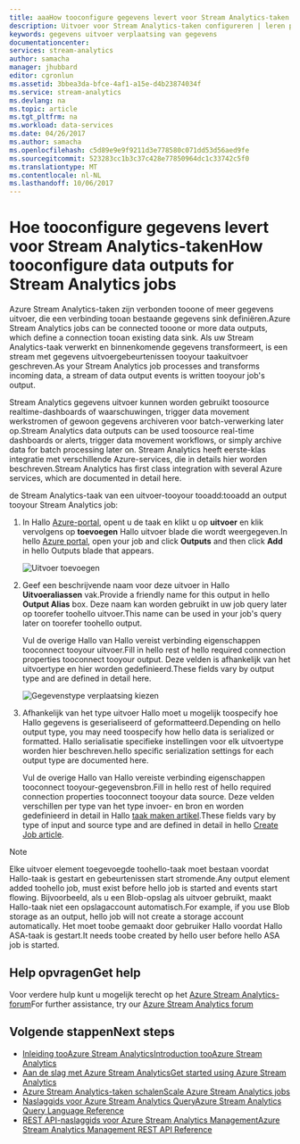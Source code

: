 ```yaml
---
title: aaaHow tooconfigure gegevens levert voor Stream Analytics-taken | Microsoft Docs
description: Uitvoer voor Stream Analytics-taken configureren | leren padsegment.
keywords: gegevens uitvoer verplaatsing van gegevens
documentationcenter: 
services: stream-analytics
author: samacha
manager: jhubbard
editor: cgronlun
ms.assetid: 3bbea3da-bfce-4af1-a15e-d4b23874034f
ms.service: stream-analytics
ms.devlang: na
ms.topic: article
ms.tgt_pltfrm: na
ms.workload: data-services
ms.date: 04/26/2017
ms.author: samacha
ms.openlocfilehash: c5d89e9e9f9211d3e778580c071dd53d56aed9fe
ms.sourcegitcommit: 523283cc1b3c37c428e77850964dc1c33742c5f0
ms.translationtype: MT
ms.contentlocale: nl-NL
ms.lasthandoff: 10/06/2017
---
```

# <a name="how-tooconfigure-data-outputs-for-stream-analytics-jobs"></a><span data-ttu-id="a3d3b-104">Hoe tooconfigure gegevens levert voor Stream Analytics-taken</span><span class="sxs-lookup"><span data-stu-id="a3d3b-104">How tooconfigure data outputs for Stream Analytics jobs</span></span>

<span data-ttu-id="a3d3b-105">Azure Stream Analytics-taken zijn verbonden tooone of meer gegevens uitvoer, die een verbinding tooan bestaande gegevens sink definiëren.</span><span class="sxs-lookup"><span data-stu-id="a3d3b-105">Azure Stream Analytics jobs can be connected tooone or more data outputs, which define a connection tooan existing data sink.</span></span> <span data-ttu-id="a3d3b-106">Als uw Stream Analytics-taak verwerkt en binnenkomende gegevens transformeert, is een stream met gegevens uitvoergebeurtenissen tooyour taakuitvoer geschreven.</span><span class="sxs-lookup"><span data-stu-id="a3d3b-106">As your Stream Analytics job processes and transforms incoming data, a stream of data output events is written tooyour job's output.</span></span>

<span data-ttu-id="a3d3b-107">Stream Analytics gegevens uitvoer kunnen worden gebruikt toosource realtime-dashboards of waarschuwingen, trigger data movement werkstromen of gewoon gegevens archiveren voor batch-verwerking later op.</span><span class="sxs-lookup"><span data-stu-id="a3d3b-107">Stream Analytics data outputs can be used toosource real-time dashboards or alerts, trigger data movement workflows, or simply archive data for batch processing later on.</span></span> <span data-ttu-id="a3d3b-108">Stream Analytics heeft eerste-klas integratie met verschillende Azure-services, die in details hier worden beschreven.</span><span class="sxs-lookup"><span data-stu-id="a3d3b-108">Stream Analytics has first class integration with several Azure services, which are documented in detail here.</span></span>

<span data-ttu-id="a3d3b-109">de Stream Analytics-taak van een uitvoer-tooyour tooadd:</span><span class="sxs-lookup"><span data-stu-id="a3d3b-109">tooadd an output tooyour Stream Analytics job:</span></span>

1. <span data-ttu-id="a3d3b-110">In Hallo [Azure-portal](https://portal.azure.com), opent u de taak en klikt u op **uitvoer** en klik vervolgens op **toevoegen** Hallo uitvoer blade die wordt weergegeven.</span><span class="sxs-lookup"><span data-stu-id="a3d3b-110">In hello [Azure portal](https://portal.azure.com), open your job and click **Outputs** and then click **Add** in hello Outputs blade that appears.</span></span>
   
    ![Uitvoer toevoegen](./media/stream-analytics-add-outputs/1-stream-analytics-add-outputs.png)  
   
2. <span data-ttu-id="a3d3b-112">Geef een beschrijvende naam voor deze uitvoer in Hallo **Uitvoeraliassen** vak.</span><span class="sxs-lookup"><span data-stu-id="a3d3b-112">Provide a friendly name for this output in hello **Output Alias** box.</span></span> <span data-ttu-id="a3d3b-113">Deze naam kan worden gebruikt in uw job query later op toorefer toohello uitvoer.</span><span class="sxs-lookup"><span data-stu-id="a3d3b-113">This name can be used in your job's query later on toorefer toohello output.</span></span>  
   
    <span data-ttu-id="a3d3b-114">Vul de overige Hallo van Hallo vereist verbinding eigenschappen tooconnect tooyour uitvoer.</span><span class="sxs-lookup"><span data-stu-id="a3d3b-114">Fill in hello rest of hello required connection properties tooconnect tooyour output.</span></span>  <span data-ttu-id="a3d3b-115">Deze velden is afhankelijk van het uitvoertype en hier worden gedefinieerd.</span><span class="sxs-lookup"><span data-stu-id="a3d3b-115">These fields vary by output type and are defined in detail here.</span></span>  
   
    ![Gegevenstype verplaatsing kiezen](./media/stream-analytics-add-outputs/2-stream-analytics-add-outputs.png)  
   
3. <span data-ttu-id="a3d3b-117">Afhankelijk van het type uitvoer Hallo moet u mogelijk toospecify hoe Hallo gegevens is geserialiseerd of geformatteerd.</span><span class="sxs-lookup"><span data-stu-id="a3d3b-117">Depending on hello output type, you may need toospecify how hello data is serialized or formatted.</span></span> <span data-ttu-id="a3d3b-118">Hallo serialisatie specifieke instellingen voor elk uitvoertype worden hier beschreven.</span><span class="sxs-lookup"><span data-stu-id="a3d3b-118">hello specific serialization settings for each output type are documented here.</span></span>
   
    <span data-ttu-id="a3d3b-119">Vul de overige Hallo van Hallo vereiste verbinding eigenschappen tooconnect tooyour-gegevensbron.</span><span class="sxs-lookup"><span data-stu-id="a3d3b-119">Fill in hello rest of hello required connection properties tooconnect tooyour data source.</span></span> <span data-ttu-id="a3d3b-120">Deze velden verschillen per type van het type invoer- en bron en worden gedefinieerd in detail in Hallo [taak maken artikel](stream-analytics-create-a-job.md).</span><span class="sxs-lookup"><span data-stu-id="a3d3b-120">These fields vary by type of input and source type and are defined in detail in hello [Create Job article](stream-analytics-create-a-job.md).</span></span>  

> [!Note]
>
> <span data-ttu-id="a3d3b-121">Elke uitvoer element toegevoegde toohello-taak moet bestaan voordat Hallo-taak is gestart en gebeurtenissen start stromende.</span><span class="sxs-lookup"><span data-stu-id="a3d3b-121">Any output element added toohello job, must exist before hello job is started and events start flowing.</span></span> <span data-ttu-id="a3d3b-122">Bijvoorbeeld, als u een Blob-opslag als uitvoer gebruikt, maakt Hallo-taak niet een opslagaccount automatisch.</span><span class="sxs-lookup"><span data-stu-id="a3d3b-122">For example, if you use Blob storage as an output, hello job will not create a storage account automatically.</span></span> <span data-ttu-id="a3d3b-123">Het moet toobe gemaakt door gebruiker Hallo voordat Hallo ASA-taak is gestart.</span><span class="sxs-lookup"><span data-stu-id="a3d3b-123">It needs toobe created by hello user before hello ASA job is started.</span></span>
> 
 

## <a name="get-help"></a><span data-ttu-id="a3d3b-124">Help opvragen</span><span class="sxs-lookup"><span data-stu-id="a3d3b-124">Get help</span></span>
<span data-ttu-id="a3d3b-125">Voor verdere hulp kunt u mogelijk terecht op het [Azure Stream Analytics-forum](https://social.msdn.microsoft.com/Forums/en-US/home?forum=AzureStreamAnalytics)</span><span class="sxs-lookup"><span data-stu-id="a3d3b-125">For further assistance, try our [Azure Stream Analytics forum](https://social.msdn.microsoft.com/Forums/en-US/home?forum=AzureStreamAnalytics)</span></span>

## <a name="next-steps"></a><span data-ttu-id="a3d3b-126">Volgende stappen</span><span class="sxs-lookup"><span data-stu-id="a3d3b-126">Next steps</span></span>
* [<span data-ttu-id="a3d3b-127">Inleiding tooAzure Stream Analytics</span><span class="sxs-lookup"><span data-stu-id="a3d3b-127">Introduction tooAzure Stream Analytics</span></span>](stream-analytics-introduction.md)
* [<span data-ttu-id="a3d3b-128">Aan de slag met Azure Stream Analytics</span><span class="sxs-lookup"><span data-stu-id="a3d3b-128">Get started using Azure Stream Analytics</span></span>](stream-analytics-real-time-fraud-detection.md)
* [<span data-ttu-id="a3d3b-129">Azure Stream Analytics-taken schalen</span><span class="sxs-lookup"><span data-stu-id="a3d3b-129">Scale Azure Stream Analytics jobs</span></span>](stream-analytics-scale-jobs.md)
* [<span data-ttu-id="a3d3b-130">Naslaggids voor Azure Stream Analytics Query</span><span class="sxs-lookup"><span data-stu-id="a3d3b-130">Azure Stream Analytics Query Language Reference</span></span>](https://msdn.microsoft.com/library/azure/dn834998.aspx)
* [<span data-ttu-id="a3d3b-131">REST API-naslaggids voor Azure Stream Analytics Management</span><span class="sxs-lookup"><span data-stu-id="a3d3b-131">Azure Stream Analytics Management REST API Reference</span></span>](https://msdn.microsoft.com/library/azure/dn835031.aspx)

